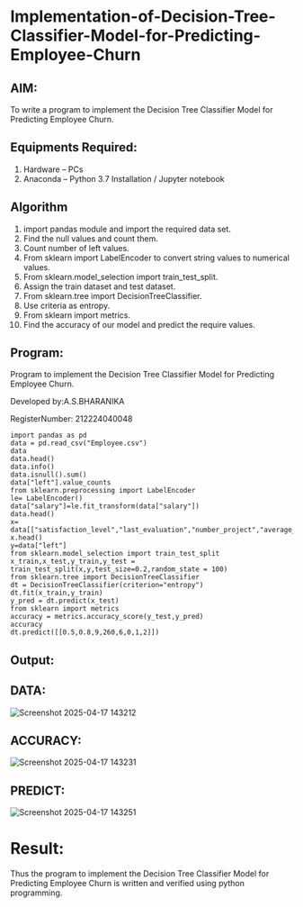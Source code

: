 # Implementation-of-Decision-Tree-Classifier-Model-for-Predicting-Employee-Churn

## AIM:
To write a program to implement the Decision Tree Classifier Model for Predicting Employee Churn.

## Equipments Required:
1. Hardware – PCs
2. Anaconda – Python 3.7 Installation / Jupyter notebook

## Algorithm
1. import pandas module and import the required data set.
2. Find the null values and count them.
3. Count number of left values.
4. From sklearn import LabelEncoder to convert string values to numerical values.
5. From sklearn.model_selection import train_test_split.
6. Assign the train dataset and test dataset.
7. From sklearn.tree import DecisionTreeClassifier.
8. Use criteria as entropy.
9. From sklearn import metrics.
10. Find the accuracy of our model and predict the require values.

## Program:
Program to implement the Decision Tree Classifier Model for Predicting Employee Churn.

Developed by:A.S.BHARANIKA

RegisterNumber: 212224040048
~~~
import pandas as pd
data = pd.read_csv("Employee.csv")
data
data.head()
data.info()
data.isnull().sum()
data["left"].value_counts
from sklearn.preprocessing import LabelEncoder
le= LabelEncoder()
data["salary"]=le.fit_transform(data["salary"])
data.head()
x= data[["satisfaction_level","last_evaluation","number_project","average_montly_hours","time_spend_company","Work_accident","promotion_last_5years","salary"]]
x.head()
y=data["left"]
from sklearn.model_selection import train_test_split
x_train,x_test,y_train,y_test = train_test_split(x,y,test_size=0.2,random_state = 100)
from sklearn.tree import DecisionTreeClassifier
dt = DecisionTreeClassifier(criterion="entropy")
dt.fit(x_train,y_train)
y_pred = dt.predict(x_test)
from sklearn import metrics
accuracy = metrics.accuracy_score(y_test,y_pred)
accuracy
dt.predict([[0.5,0.8,9,260,6,0,1,2]])
~~~

## Output:

## DATA:
![Screenshot 2025-04-17 143212](https://github.com/user-attachments/assets/18db0917-5560-45f6-8e7a-94bb8d56d913)

## ACCURACY:
![Screenshot 2025-04-17 143231](https://github.com/user-attachments/assets/5abf8b57-72bd-4625-8c7b-38d6d8ab1d1d)

## PREDICT:
![Screenshot 2025-04-17 143251](https://github.com/user-attachments/assets/af5a1757-95a1-4686-965d-5a72d49ff968)


# Result:
Thus the program to implement the  Decision Tree Classifier Model for Predicting Employee Churn is written and verified using python programming.
